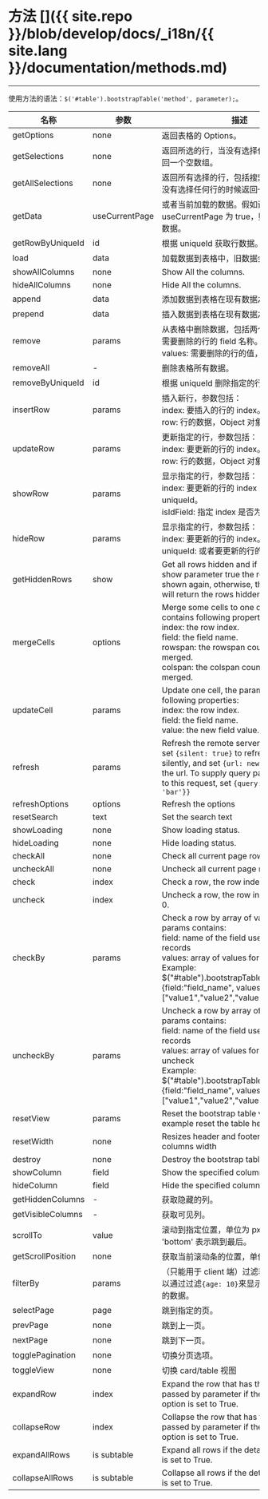 # 方法 []({{ site.repo }}/blob/develop/docs/_i18n/{{ site.lang }}/documentation/methods.md)

---

使用方法的语法：`$('#table').bootstrapTable('method', parameter);`。

<table class="table"
       id="m"
       data-search="true"
       data-show-toggle="true"
       data-show-columns="true"
       data-mobile-responsive="true">
    <thead>
    <tr>
        <th>名称</th>
        <th>参数</th>
        <th>描述</th>
        <th data-formatter="methodFormatter"
            data-align="center"
            data-valign="middle">例子</th>
    </tr>
    </thead>
    <tbody>
    <tr>
        <td>getOptions</td>
        <td>none</td>
        <td>返回表格的 Options。</td>
        <td>getOptions</td>
    </tr>
    <tr>
        <td>getSelections</td>
        <td>none</td>
        <td>返回所选的行，当没有选择任何行的时候返回一个空数组。</td>
        <td>getSelections</td>
    </tr>
    <tr>
        <td>getAllSelections</td>
        <td>none</td>
        <td>返回所有选择的行，包括搜索过滤前的，当没有选择任何行的时候返回一个空数组。</td>
        <td>getAllSelections</td>
    </tr>
    <tr>
        <td>getData</td>
        <td>useCurrentPage</td>
        <td>或者当前加载的数据。假如设置 useCurrentPage 为 true，则返回当前页的数据。</td>
        <td>getData</td>
    </tr>
    <tr>
        <td>getRowByUniqueId</td>
        <td>id</td>
        <td>根据 uniqueId 获取行数据。</td>
        <td>getRowByUniqueId</td>
    </tr>
    <tr>
        <td>load</td>
        <td>data</td>
        <td>加载数据到表格中，旧数据会被替换。</td>
        <td>load</td>
    </tr>
    <tr>
        <td>showAllColumns</td>
        <td>none</td>
        <td>Show All the columns.</td>
        <td>showAllColumns</td>
    </tr>
    <tr>
        <td>hideAllColumns</td>
        <td>none</td>
        <td>Hide All the columns.</td>
        <td>hidAllColumns</td>
    </tr>
    <tr>
        <td>append</td>
        <td>data</td>
        <td>添加数据到表格在现有数据之后。</td>
        <td>append</td>
    </tr>
    <tr>
        <td>prepend</td>
        <td>data</td>
        <td>插入数据到表格在现有数据之前。</td>
        <td>prepend</td>
    </tr>
    <tr>
        <td>remove</td>
        <td>params</td>
        <td>
        从表格中删除数据，包括两个参数：
        field: 需要删除的行的 field 名称。<br>
        values: 需要删除的行的值，类型为数组。<br>
        </td>
        <td>remove</td>
    </tr>
    <tr>
        <td>removeAll</td>
        <td>-</td>
        <td>删除表格所有数据。</td>
        <td>removeAll</td>
    </tr>
    <tr>
        <td>removeByUniqueId</td>
        <td>id</td>
        <td>根据 uniqueId 删除指定的行。</td>
        <td>removeByUniqueId</td>
    </tr>
    <tr>
        <td>insertRow</td>
        <td>params</td>
        <td>
        插入新行，参数包括：<br>
        index: 要插入的行的 index。<br>
        row: 行的数据，Object 对象。
        </td>
        <td>insertRow</td>
    </tr>
    <tr>
        <td>updateRow</td>
        <td>params</td>
        <td>
        更新指定的行，参数包括：<br>
        index: 要更新的行的 index。<br>
        row: 行的数据，Object 对象。
        </td>
        <td>updateRow</td>
    </tr>
	<tr>
        <td>showRow</td>
        <td>params</td>
        <td>显示指定的行，参数包括：<br>
        index: 要更新的行的 index 或者 uniqueId。<br>
        isIdField: 指定 index 是否为 uniqueid。</td>
        <td>showRow-hideRow</td>
    </tr>
    <tr>
        <td>hideRow</td>
        <td>params</td>
        <td>显示指定的行，参数包括：<br>
        index: 要更新的行的 index。<br>
        uniqueId: 或者要更新的行的 uniqueid。
        <td>showRow-hideRow</td>
    </tr>
    <tr>
        <td>getHiddenRows</td>
        <td>show</td>
        <td>Get all rows hidden and if you pass the show parameter true the rows will be shown again, otherwise, the method
        only will return the rows hidden.</td>
    </tr>
    <tr>
        <td>mergeCells</td>
        <td>options</td>
        <td>
        Merge some cells to one cell, the options contains following properties: <br>
        index: the row index. <br>
        field: the field name.<br>
        rowspan: the rowspan count to be merged. <br>
        colspan: the colspan count to be merged.
        </td>
    </tr>
    <tr>
        <td>updateCell</td>
        <td>params</td>
        <td>
        Update one cell, the params contains following properties: <br>
        index: the row index. <br>
        field: the field name.<br>
        value: the new field value.
        </td>
    </tr>
    <tr>
        <td>refresh</td>
        <td>params</td>
        <td>Refresh the remote server data, you can set <code>{silent: true}</code> to refresh the data silently, and set <code>{url: newUrl}</code> to change the url. To supply query params specific to this request, set <code>{query: {foo: 'bar'}}</code></td>
    </tr>
    <tr>
        <td>refreshOptions</td>
        <td>options</td>
        <td>Refresh the options</td>
    </tr>
    <tr>
        <td>resetSearch</td>
        <td>text</td>
        <td>Set the search text</td>
    </tr>
    <tr>
        <td>showLoading</td>
        <td>none</td>
        <td>Show loading status.</td>
    </tr>
    <tr>
        <td>hideLoading</td>
        <td>none</td>
        <td>Hide loading status.</td>
    </tr>
    <tr>
        <td>checkAll</td>
        <td>none</td>
        <td>Check all current page rows.</td>
    </tr>
    <tr>
        <td>uncheckAll</td>
        <td>none</td>
        <td>Uncheck all current page rows.</td>
    </tr>
    <tr>
        <td>check</td>
        <td>index</td>
        <td>Check a row, the row index start with 0.</td>
    </tr>
    <tr>
        <td>uncheck</td>
        <td>index</td>
        <td>Uncheck a row, the row index start with 0.</td>
    </tr>
    <tr>
        <td>checkBy</td>
        <td>params</td>
        <td>
        Check a row by array of values, the params contains:<br>
        field: name of the field used to find records<br>
        values: array of values for rows to check<br>
        Example: <br>
        $("#table").bootstrapTable("checkBy", {field:"field_name", values:["value1","value2","value3"]})
        </td>
    </tr>
    <tr>
        <td>uncheckBy</td>
        <td>params</td>
        <td>
        Uncheck a row by array of values, the params contains:<br>
        field: name of the field used to find records<br>
        values: array of values for rows to uncheck<br>
        Example: <br>
        $("#table").bootstrapTable("uncheckBy", {field:"field_name", values:["value1","value2","value3"]})
        </td>
    </tr>
    <tr>
        <td>resetView</td>
        <td>params</td>
        <td>Reset the bootstrap table view, for example reset the table height.</td>
    </tr>
    <tr>
        <td>resetWidth</td>
        <td>none</td>
        <td>Resizes header and footer to fit current columns width</td>
    </tr>
    <tr>
        <td>destroy</td>
        <td>none</td>
        <td>Destroy the bootstrap table.</td>
    </tr>
    <tr>
        <td>showColumn</td>
        <td>field</td>
        <td>Show the specified column.</td>
    </tr>
    <tr>
        <td>hideColumn</td>
        <td>field</td>
        <td>Hide the specified column.</td>
    </tr>
    <tr>
        <td>getHiddenColumns</td>
        <td>-</td>
        <td>获取隐藏的列。</td>
    </tr>
    <tr>
        <td>getVisibleColumns</td>
        <td>-</td>
        <td>获取可见列。</td>
    </tr>
    <tr>
        <td>scrollTo</td>
        <td>value</td>
        <td>滚动到指定位置，单位为 px，设置 'bottom' 表示跳到最后。</td>
    </tr>
    <tr>
        <td>getScrollPosition</td>
        <td>none</td>
        <td>获取当前滚动条的位置，单位为 px。</td>
    </tr>
    <tr>
        <td>filterBy</td>
        <td>params</td>
        <td>（只能用于 client 端）过滤表格数据， 你可以通过过滤<code>{age: 10}</code>来显示 age 等于 10 的数据。</td>
    </tr>
    <tr>
        <td>selectPage</td>
        <td>page</td>
        <td>跳到指定的页。</td>
    </tr>
    <tr>
        <td>prevPage</td>
        <td>none</td>
        <td>跳到上一页。</td>
    </tr>
    <tr>
        <td>nextPage</td>
        <td>none</td>
        <td>跳到下一页。</td>
    </tr>
    <tr>
        <td>togglePagination</td>
        <td>none</td>
        <td>切换分页选项。</td>
    </tr>
    <tr>
        <td>toggleView</td>
        <td>none</td>
        <td>切换 card/table 视图</td>
    </tr>
    <tr>
        <td>expandRow</td>
        <td>index</td>
        <td>Expand the row that has the index passed by parameter if the detail view option is set to True.</td>
    </tr>
    <tr>
        <td>collapseRow</td>
        <td>index</td>
        <td>Collapse the row that has the index passed by parameter if the detail view option is set to True.</td>
    </tr>
    <tr>
        <td>expandAllRows</td>
        <td>is subtable</td>
        <td>Expand all rows if the detail view option is set to True.</td>
    </tr>
    <tr>
        <td>collapseAllRows</td>
        <td>is subtable</td>
        <td>Collapse all rows if the detail view option is set to True.</td>
    </tr>
    </tbody>
</table>
